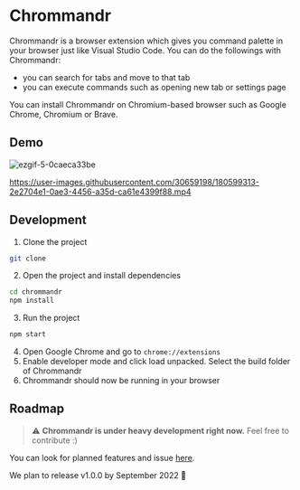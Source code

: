 
# Chrommandr

Chrommandr is a browser extension which gives you command palette in your browser just like Visual Studio Code. You can do the followings with Chrommandr:

- you can search for tabs and move to that tab
- you can execute commands such as opening new tab or settings page

You can install Chrommandr on Chromium-based browser such as Google Chrome, Chromium or Brave.


## Demo
![ezgif-5-0caeca33be](https://user-images.githubusercontent.com/30659198/180599294-e39f5c84-3e0e-46d8-b2c5-9e5e62bd05d7.gif)

https://user-images.githubusercontent.com/30659198/180599313-2e2704e1-0ae3-4456-a35d-ca61e4399f88.mp4





## Development

1. Clone the project
```bash
git clone 
```
2. Open the project and install dependencies
```bash
cd chrommandr
npm install
```
3. Run the project
```bash
npm start
```
4. Open Google Chrome and go to `chrome://extensions` 
5. Enable developer mode and click load unpacked. Select the build folder of Chrommandr
6. Chrommandr should now be running in your browser
## Roadmap

> :warning: **Chrommandr is under heavy development right now.** Feel free to contribute :)

You can look for planned features and issue [here](https://github.com/users/ddsuhaimi/projects/1).

We plan to release v1.0.0 by September 2022 :pray: